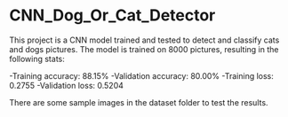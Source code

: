 # CNN_Dog_Or_Cat_Detector
This project is a CNN model trained and tested to detect and classify cats and dogs pictures.
The model is trained on 8000 pictures, resulting in the following stats:

-Training accuracy: 88.15%
-Validation accuracy: 80.00%
-Training loss: 0.2755
-Validation loss: 0.5204

There are some sample images in the dataset folder to test the results.

